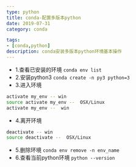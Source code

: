 ```yaml
---
type: python
title: conda-配置多版本python
date: 2019-07-31
category: conda

tags:
- [conda,python]
description: conda安装多版本python环境基本操作
---
```


* 1.查看已安装的环境
`conda env list`
* 2.安装python3
`conda create -n py3 python=3`
* 3.进入环境
```sh 
activate my_env -- win
source activate my_env --  OSX/Linux
activate my_env --  win
```
* 4.离开环境
```sh 
deactivate -- win
source deactivate --  OSX/Linux
```
* 5.删除环境
`conda env remove -n env_name`
* 6.查看当前python环境
`python --version`

